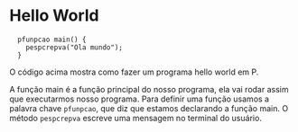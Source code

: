 # Hello World

```
  pfunpcao main() {
    pespcrepva("Ola mundo");
  }
```

O código acima mostra como fazer um programa hello world em P.

A função main é a função principal do nosso programa, ela vai rodar assim que executarmos nosso programa.
Para definir uma função usamos a palavra chave `pfunpcao`, que diz que estamos declarando a função main.
O método `pespcrepva` escreve uma mensagem no terminal do usuário.